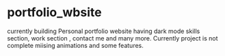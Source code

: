 # portfolio_wbsite
currently building Personal portfolio website having dark mode skills section, work section , contact me and many more. Currently project is not complete miising animations and some features.
